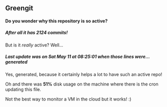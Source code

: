 ## Greengit

#### Do you wonder why this repository is so active?

##### After all it has 2124 commits!

But is it *really* active? Well...

##### Last update was on Sat May 11 at 08:25:01 when those lines were... generated

Yes, generated, because it certainly helps a lot to have such an active repo!

Oh and there was **51%** disk usage on the machine
where there is the cron updating this file.

Not the best way to monitor a VM in the cloud but it works! :)
